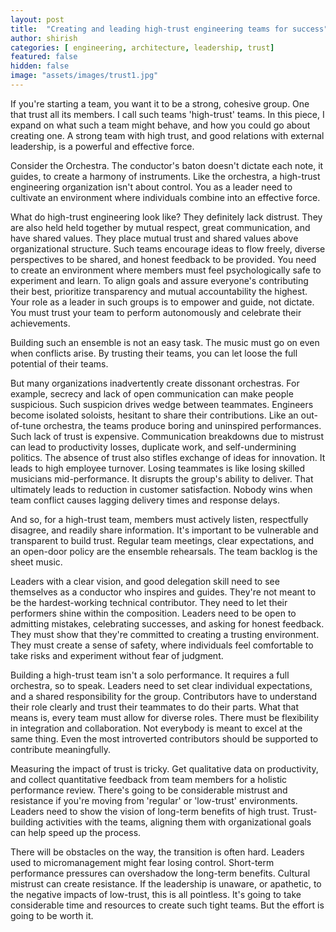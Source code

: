 ```yaml
---
layout: post
title:  "Creating and leading high-trust engineering teams for success"
author: shirish
categories: [ engineering, architecture, leadership, trust]
featured: false
hidden: false
image: "assets/images/trust1.jpg"
---
```


If you're starting a  team, you want it to be a strong, cohesive group. One that trust all its members. I call such teams 'high-trust' teams. In this piece, I expand on what such a team might behave, and how you could go about creating one. A strong team with high trust, and good relations with external leadership, is a powerful and effective force.

Consider the Orchestra. The conductor's baton doesn't dictate each note, it guides, to create a harmony of instruments. Like the orchestra, a high-trust engineering organization isn't about  control. You as a leader need to cultivate an environment where individuals combine into an effective force.

What do high-trust engineering look like? They definitely lack distrust. They are also held held together by mutual respect, great communication, and have shared values. They place mutual trust and shared values above organizational structure. Such teams encourage ideas to flow freely, diverse perspectives to be shared, and honest feedback to be provided. You need to create an environment where members must feel psychologically safe to experiment and learn. To align goals and assure everyone's contributing their best, prioritize transparency and mutual accountability the highest. Your role as a leader in such groups is to empower and guide, not dictate. You must trust your team to perform autonomously and celebrate their achievements.

Building such an ensemble is not an easy task. The music must go on even when conflicts arise. By trusting their teams, you can let loose the full potential of their teams.

But many organizations inadvertently create dissonant orchestras. For example, secrecy and lack of open communication can make people suspicious. Such suspicion drives wedge between teammates. Engineers become isolated soloists, hesitant to share their contributions. Like an out-of-tune orchestra, the teams produce boring and uninspired performances. Such lack of trust is expensive. Communication breakdowns due to mistrust can lead to productivity losses, duplicate work, and self-undermining politics. The absence of trust also stifles exchange of ideas for innovation. It leads to high employee turnover. Losing teammates is like losing skilled musicians mid-performance. It disrupts the group's ability to deliver. That ultimately leads to reduction in customer satisfaction. Nobody wins when team conflict causes lagging delivery times and response delays. 

And so, for a high-trust team, members must actively listen, respectfully disagree, and readily share information. It's important to be vulnerable and transparent to build trust. Regular team meetings, clear expectations, and an open-door policy are the ensemble rehearsals. The team backlog is the sheet music.

Leaders with a clear vision, and good delegation skill need to see themselves as a conductor who inspires and guides. They're not meant to be the hardest-working technical contributor. They need to let their performers shine within the composition. Leaders need to be open to admitting mistakes, celebrating successes, and asking for honest feedback. They must show that they're committed to creating a  trusting environment. They must create a sense of safety, where individuals feel comfortable to take risks and experiment without fear of judgment.

Building a high-trust team isn't a solo performance. It requires a full orchestra, so to speak. Leaders need to set clear individual expectations, and a shared responsibility for the group. Contributors have to understand their role clearly and trust their teammates to do their parts. What that means is, every team must allow for diverse roles. There must be flexibility in integration and collaboration. Not everybody is meant to excel at the same thing. Even the most introverted contributors should be supported to contribute meaningfully.

Measuring the impact of trust is tricky. Get qualitative data on productivity, and collect quantitative feedback from team members for a holistic performance review. There's going to be considerable mistrust and resistance if you're moving from 'regular' or 'low-trust' environments. Leaders need to show the vision of long-term benefits of high trust. Trust-building activities with the teams, aligning them with organizational goals can help speed up the process.

There will be obstacles on the way, the transition is often hard. Leaders used to micromanagement might fear losing control. Short-term performance pressures can overshadow the long-term benefits. Cultural mistrust can create resistance. If the leadership is unaware, or apathetic, to the negative impacts of low-trust, this is all pointless. It's going to take considerable time and resources to create such tight teams. But the effort is going to be worth it.